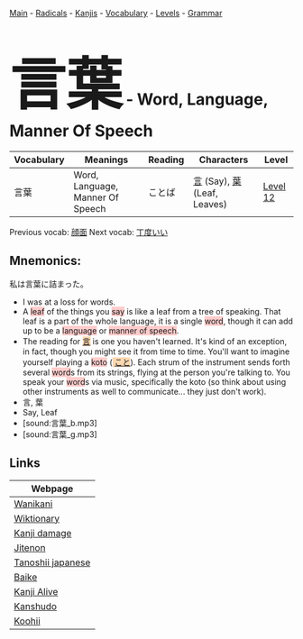 <style> bigfont {font-size: 100px}</style>
[Main](../README.md) -
[Radicals](../radicals.md) -
[Kanjis](../kanjis.md) -
[Vocabulary](../vocabulary.md) -
[Levels](../levels.md) -
[Grammar](../grammar.md)
# <bigfont> 言葉</bigfont> - Word, Language, Manner Of Speech 

| Vocabulary | Meanings | Reading | Characters | Level |
| --- | --- | --- | --- | --- |
| 言葉 | Word, Language, Manner Of Speech | ことば |  [言](../kanjis/言.md) (Say), [葉](../kanjis/葉.md) (Leaf, Leaves) | [Level 12](../levels/wk_level12.md) |

Previous vocab: [顔面](顔面.md) Next vocab: [丁度いい](丁度いい.md) 

## Mnemonics:
私は言葉に詰まった。
* I was at a loss for words.
* A <span style="background-color:#ffcccb"> leaf</span> of the things you <span style="background-color:#ffcccb"> say</span> is like a leaf from a tree of speaking. That leaf is a part of the whole language, it is a single <span style="background-color:#ffcccb"> word</span>, though it can add up to be a <span style="background-color:#ffcccb"> language</span> or <span style="background-color:#ffcccb"> manner of speech</span>.
* The reading for <span style="background-color:#fed8b1"> [言](https://jisho.org/search/言)</span> is one you haven't learned. It's kind of an exception, in fact, though you might see it from time to time. You'll want to imagine yourself playing a <span style="background-color:#ffcccb"> koto</span> (<span style="background-color:#fed8b1"> [こと](https://jisho.org/search/こと)</span>). Each strum of the instrument sends forth several <span style="background-color:#ffcccb"> word</span>s from its strings, flying at the person you're talking to. You speak your <span style="background-color:#ffcccb"> word</span>s via music, specifically the koto (so think about using other instruments as well to communicate... they just don't work).
* 言, 葉
* Say, Leaf
* [sound:言葉_b.mp3]
* [sound:言葉_g.mp3]


## Links 

| Webpage |
| --- |
| [Wanikani          ](https://www.wanikani.com/kanji/言葉) |
| [Wiktionary        ](https://en.wiktionary.org/wiki/言葉) |
| [Kanji damage      ](http://www.kanjidamage.com/kanji/search?utf8=✓&q=言葉) |
| [Jitenon           ](https://jitenon.com/kanji/言葉) |
| [Tanoshii japanese ](https://www.tanoshiijapanese.com/dictionary/kanji.cfm?k=言葉) |
| [Baike             ](https://baike.baidu.com/item/言葉) |
| [Kanji Alive       ](https://app.kanjialive.com/言葉) |
| [Kanshudo          ](https://www.kanshudo.com/searchmn?q=言葉) |
| [Koohii            ](https://kanji.koohii.com/study/kanji/言葉) |

